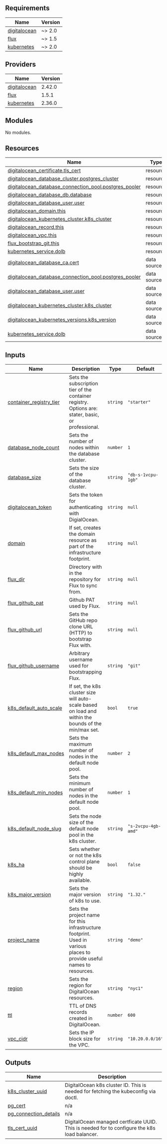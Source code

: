 <!-- BEGIN_TF_DOCS -->
## Requirements

| Name | Version |
|------|---------|
| <a name="requirement_digitalocean"></a> [digitalocean](#requirement\_digitalocean) | ~> 2.0 |
| <a name="requirement_flux"></a> [flux](#requirement\_flux) | ~> 1.5 |
| <a name="requirement_kubernetes"></a> [kubernetes](#requirement\_kubernetes) | ~> 2.0 |

## Providers

| Name | Version |
|------|---------|
| <a name="provider_digitalocean"></a> [digitalocean](#provider\_digitalocean) | 2.42.0 |
| <a name="provider_flux"></a> [flux](#provider\_flux) | 1.5.1 |
| <a name="provider_kubernetes"></a> [kubernetes](#provider\_kubernetes) | 2.36.0 |

## Modules

No modules.

## Resources

| Name | Type |
|------|------|
| [digitalocean_certificate.tls_cert](https://registry.terraform.io/providers/digitalocean/digitalocean/latest/docs/resources/certificate) | resource |
| [digitalocean_database_cluster.postgres_cluster](https://registry.terraform.io/providers/digitalocean/digitalocean/latest/docs/resources/database_cluster) | resource |
| [digitalocean_database_connection_pool.postgres_pooler](https://registry.terraform.io/providers/digitalocean/digitalocean/latest/docs/resources/database_connection_pool) | resource |
| [digitalocean_database_db.database](https://registry.terraform.io/providers/digitalocean/digitalocean/latest/docs/resources/database_db) | resource |
| [digitalocean_database_user.user](https://registry.terraform.io/providers/digitalocean/digitalocean/latest/docs/resources/database_user) | resource |
| [digitalocean_domain.this](https://registry.terraform.io/providers/digitalocean/digitalocean/latest/docs/resources/domain) | resource |
| [digitalocean_kubernetes_cluster.k8s_cluster](https://registry.terraform.io/providers/digitalocean/digitalocean/latest/docs/resources/kubernetes_cluster) | resource |
| [digitalocean_record.this](https://registry.terraform.io/providers/digitalocean/digitalocean/latest/docs/resources/record) | resource |
| [digitalocean_vpc.this](https://registry.terraform.io/providers/digitalocean/digitalocean/latest/docs/resources/vpc) | resource |
| [flux_bootstrap_git.this](https://registry.terraform.io/providers/fluxcd/flux/latest/docs/resources/bootstrap_git) | resource |
| [kubernetes_service.dolb](https://registry.terraform.io/providers/hashicorp/kubernetes/latest/docs/resources/service) | resource |
| [digitalocean_database_ca.cert](https://registry.terraform.io/providers/digitalocean/digitalocean/latest/docs/data-sources/database_ca) | data source |
| [digitalocean_database_connection_pool.postgres_pooler](https://registry.terraform.io/providers/digitalocean/digitalocean/latest/docs/data-sources/database_connection_pool) | data source |
| [digitalocean_database_user.user](https://registry.terraform.io/providers/digitalocean/digitalocean/latest/docs/data-sources/database_user) | data source |
| [digitalocean_kubernetes_cluster.k8s_cluster](https://registry.terraform.io/providers/digitalocean/digitalocean/latest/docs/data-sources/kubernetes_cluster) | data source |
| [digitalocean_kubernetes_versions.k8s_version](https://registry.terraform.io/providers/digitalocean/digitalocean/latest/docs/data-sources/kubernetes_versions) | data source |
| [kubernetes_service.dolb](https://registry.terraform.io/providers/hashicorp/kubernetes/latest/docs/data-sources/service) | data source |

## Inputs

| Name | Description | Type | Default | Required |
|------|-------------|------|---------|:--------:|
| <a name="input_container_registry_tier"></a> [container\_registry\_tier](#input\_container\_registry\_tier) | Sets the subscription tier of the container registry. Options are: stater, basic, or professional. | `string` | `"starter"` | no |
| <a name="input_database_node_count"></a> [database\_node\_count](#input\_database\_node\_count) | Sets the number of nodes within the database cluster. | `number` | `1` | no |
| <a name="input_database_size"></a> [database\_size](#input\_database\_size) | Sets the size of the database cluster. | `string` | `"db-s-1vcpu-1gb"` | no |
| <a name="input_digitalocean_token"></a> [digitalocean\_token](#input\_digitalocean\_token) | Sets the token for authenticating with DigialOcean. | `string` | `null` | no |
| <a name="input_domain"></a> [domain](#input\_domain) | If set, creates the domain resource as part of the infrastructure footprint. | `string` | `null` | no |
| <a name="input_flux_dir"></a> [flux\_dir](#input\_flux\_dir) | Directory with in the repository for Flux to sync from. | `string` | `null` | no |
| <a name="input_flux_github_pat"></a> [flux\_github\_pat](#input\_flux\_github\_pat) | Github PAT used by Flux. | `string` | `null` | no |
| <a name="input_flux_github_url"></a> [flux\_github\_url](#input\_flux\_github\_url) | Sets the GitHub repo clone URL (HTTP) to bootstrap Flux with. | `string` | `null` | no |
| <a name="input_flux_github_username"></a> [flux\_github\_username](#input\_flux\_github\_username) | Arbitrary username used for bootstrapping Flux. | `string` | `"git"` | no |
| <a name="input_k8s_default_auto_scale"></a> [k8s\_default\_auto\_scale](#input\_k8s\_default\_auto\_scale) | If set, the k8s cluster size will auto-scale based on load and within the bounds of the min/max set. | `bool` | `true` | no |
| <a name="input_k8s_default_max_nodes"></a> [k8s\_default\_max\_nodes](#input\_k8s\_default\_max\_nodes) | Sets the maximum number of nodes in the default node pool. | `number` | `2` | no |
| <a name="input_k8s_default_min_nodes"></a> [k8s\_default\_min\_nodes](#input\_k8s\_default\_min\_nodes) | Sets the minimum number of nodes in the default node pool. | `number` | `1` | no |
| <a name="input_k8s_default_node_slug"></a> [k8s\_default\_node\_slug](#input\_k8s\_default\_node\_slug) | Sets the node size of the default node pool in the k8s cluster. | `string` | `"s-2vcpu-4gb-amd"` | no |
| <a name="input_k8s_ha"></a> [k8s\_ha](#input\_k8s\_ha) | Sets whether or not the k8s control plane should be highly available. | `bool` | `false` | no |
| <a name="input_k8s_major_version"></a> [k8s\_major\_version](#input\_k8s\_major\_version) | Sets the major version of k8s to use. | `string` | `"1.32."` | no |
| <a name="input_project_name"></a> [project\_name](#input\_project\_name) | Sets the project name for this infrastructure footprint. Used in various places to provide useful names to resources. | `string` | `"demo"` | no |
| <a name="input_region"></a> [region](#input\_region) | Sets the region for DigitalOcean resources. | `string` | `"nyc1"` | no |
| <a name="input_ttl"></a> [ttl](#input\_ttl) | TTL of DNS records created in DigitalOcean. | `number` | `600` | no |
| <a name="input_vpc_cidr"></a> [vpc\_cidr](#input\_vpc\_cidr) | Sets the IP block size for the VPC. | `string` | `"10.20.0.0/16"` | no |

## Outputs

| Name | Description |
|------|-------------|
| <a name="output_k8s_cluster_uuid"></a> [k8s\_cluster\_uuid](#output\_k8s\_cluster\_uuid) | DigitalOcean k8s cluster ID. This is needed for fetching the kubeconfig via doctl. |
| <a name="output_pg_cert"></a> [pg\_cert](#output\_pg\_cert) | n/a |
| <a name="output_pg_connection_details"></a> [pg\_connection\_details](#output\_pg\_connection\_details) | n/a |
| <a name="output_tls_cert_uuid"></a> [tls\_cert\_uuid](#output\_tls\_cert\_uuid) | DigitalOcean managed certficate UUID. This is needed for to configure the k8s load balancer. |
<!-- END_TF_DOCS -->